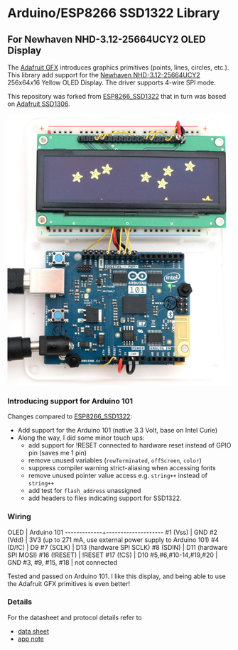 # Arduino/ESP8266 SSD1322 Library
## For Newhaven NHD-3.12-25664UCY2 OLED Display

The [Adafruit GFX](https://github.com/adafruit/Adafruit-GFX-Library) introduces graphics primitives (points, lines, circles, etc.). This library add support for the [Newhaven NHD-3.12-25664UCY2](http://www.newhavendisplay.com/nhd31225664ucy2-p-3537.html) 256x64x16 Yellow OLED Display.  The driver supports 4-wire SPI mode.

This repository was forked from [ESP8266_SSD1322](https://github.com/winneymj/ESP8266_SSD1322) that in turn was based on [Adafruit SSD1306](https://github.com/adafruit/Adafruit_SSD1306).

![image](media/arduino101_oled_resize.jpg)

### Introducing support for Arduino 101

Changes compared to [ESP8266_SSD1322](https://github.com/winneymj/ESP8266_SSD1322):

* Add support for the Arduino 101 (native 3.3 Volt, base on Intel Curie)
* Along the way, I did some minor touch ups:
  * add support for !RESET connected to hardware reset instead of GPIO pin (saves me 1 pin)
  * remove unused variables (`rowTerminated`, `offScreen`, `color`)
  * suppress compiler warning strict-aliasing when accessing fonts
  * remove unused pointer value access e.g. `string++` instead of `string++`
  * add test for `flash_address` unassigned
  * add headers to files indicating support for SSD1322.

### Wiring

OLED	        | Arduino 101
-------------+--------------------
 #1 (Vss)	    | GND
 #2 (Vdd)     |	3V3 (up to 271 mA, use external power supply to Arduino 101)
 #4 (D/!C)    |	D9
 #7 (SCLK)	   | D13 (hardware SPI SCLK)
 #8 (SDIN)	   | D11 (hardware SPI MOSI)
 #16 (!RESET)	| !RESET
 #17 (!CS)	   | D10
 #5,#6,#10-14,#19,#20	| GND
 #3, #9, #15, #18	    | not connected

Tested and passed on Arduino 101. I like this display, and being able to use the Adafruit GFX primitives is even better!

### Details

For the datasheet and protocol details refer to

* [data sheet](http://www.newhavendisplay.com/specs/NHD-3.12-25664UCY2.pdf)
* [app note](http://www.newhavendisplay.com/app_notes/SSD1322.pdf)


